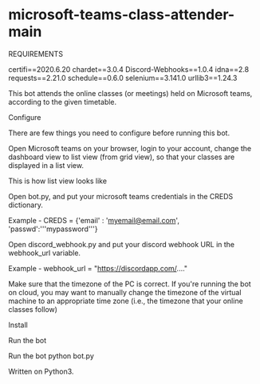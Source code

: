 
# microsoft-teams-class-attender-main
REQUIREMENTS 

certifi==2020.6.20
chardet==3.0.4
Discord-Webhooks==1.0.4
idna==2.8
requests==2.21.0
schedule==0.6.0
selenium==3.141.0
urllib3==1.24.3



This bot attends the online classes (or meetings) held on Microsoft teams, according to the given timetable.

Configure

There are few things you need to configure before running this bot.

Open Microsoft teams on your browser, login to your account, change the dashboard view to list view (from grid view), so that your classes are displayed in a list view.


This is how list view looks like




Open bot.py, and put your microsoft teams credentials in the CREDS dictionary.


Example - CREDS = {'email' : 'myemail@email.com', 'passwd':'''mypassword'''}


Open discord_webhook.py and put your discord webhook URL in the webhook_url variable.


Example - webhook_url = "https://discordapp.com/...."


Make sure that the timezone of the PC is correct. If you're running the bot on cloud, you may want to manually change the timezone of the virtual machine to an appropriate time zone (i.e., the timezone that your online classes follow)



Install


Run the bot

Run the bot python bot.py

Written on Python3.
